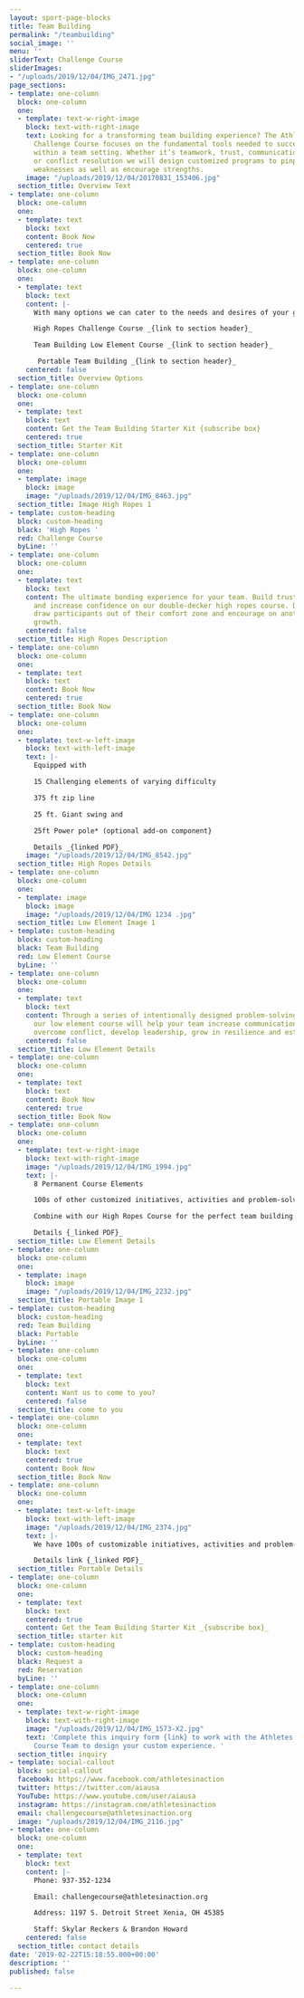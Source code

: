 ```yaml
---
layout: sport-page-blocks
title: Team Building
permalink: "/teambuilding"
social_image: ''
menu: ''
sliderText: Challenge Course
sliderImages:
- "/uploads/2019/12/04/IMG_2471.jpg"
page_sections:
- template: one-column
  block: one-column
  one:
  - template: text-w-right-image
    block: text-with-right-image
    text: Looking for a transforming team building experience? The Athletes in Action
      Challenge Course focuses on the fundamental tools needed to successfully work
      within a team setting. Whether it’s teamwork, trust, communication, leadership
      or conflict resolution we will design customized programs to pinpoint and improve
      weaknesses as well as encourage strengths.
    image: "/uploads/2019/12/04/20170831_153406.jpg"
  section_title: Overview Text
- template: one-column
  block: one-column
  one:
  - template: text
    block: text
    content: Book Now
    centered: true
  section_title: Book Now
- template: one-column
  block: one-column
  one:
  - template: text
    block: text
    content: |-
      With many options we can cater to the needs and desires of your group to help them reach new levels of teamwork.

      High Ropes Challenge Course _{link to section header}_

      Team Building Low Element Course _{link to section header}_

       Portable Team Building _{link to section header}_
    centered: false
  section_title: Overview Options
- template: one-column
  block: one-column
  one:
  - template: text
    block: text
    content: Get the Team Building Starter Kit {subscribe box}
    centered: true
  section_title: Starter Kit
- template: one-column
  block: one-column
  one:
  - template: image
    block: image
    image: "/uploads/2019/12/04/IMG_8463.jpg"
  section_title: Image High Ropes 1
- template: custom-heading
  block: custom-heading
  black: 'High Ropes '
  red: Challenge Course
  byLine: ''
- template: one-column
  block: one-column
  one:
  - template: text
    block: text
    content: The ultimate bonding experience for your team. Build trust, conquer fear
      and increase confidence on our double-decker high ropes course. Designed to
      draw participants out of their comfort zone and encourage on another towards
      growth.
    centered: false
  section_title: High Ropes Description
- template: one-column
  block: one-column
  one:
  - template: text
    block: text
    content: Book Now
    centered: true
  section_title: Book Now
- template: one-column
  block: one-column
  one:
  - template: text-w-left-image
    block: text-with-left-image
    text: |-
      Equipped with

      15 Challenging elements of varying difficulty

      375 ft zip line

      25 ft. Giant swing and

      25ft Power pole* (optional add-on component}

      Details _{linked PDF}_
    image: "/uploads/2019/12/04/IMG_8542.jpg"
  section_title: High Ropes Details
- template: one-column
  block: one-column
  one:
  - template: image
    block: image
    image: "/uploads/2019/12/04/IMG 1234 .jpg"
  section_title: Low Element Image 1
- template: custom-heading
  block: custom-heading
  black: Team Building
  red: Low Element Course
  byLine: ''
- template: one-column
  block: one-column
  one:
  - template: text
    block: text
    content: Through a series of intentionally designed problem-solving activities
      our low element course will help your team increase communication, build trust,
      overcome conflict, develop leadership, grow in resilience and establish culture.
    centered: false
  section_title: Low Element Details
- template: one-column
  block: one-column
  one:
  - template: text
    block: text
    content: Book Now
    centered: true
  section_title: Book Now
- template: one-column
  block: one-column
  one:
  - template: text-w-right-image
    block: text-with-right-image
    image: "/uploads/2019/12/04/IMG_1994.jpg"
    text: |-
      8 Permanent Course Elements

      100s of other customized initiatives, activities and problem-solving games.

      Combine with our High Ropes Course for the perfect team building experience.

      Details {_linked PDF}_
  section_title: Low Element Details
- template: one-column
  block: one-column
  one:
  - template: image
    block: image
    image: "/uploads/2019/12/04/IMG_2232.jpg"
  section_title: Portable Image 1
- template: custom-heading
  block: custom-heading
  red: Team Building
  black: Portable
  byLine: ''
- template: one-column
  block: one-column
  one:
  - template: text
    block: text
    content: Want us to come to you?
    centered: false
  section_title: come to you
- template: one-column
  block: one-column
  one:
  - template: text
    block: text
    centered: true
    content: Book Now
  section_title: Book Now
- template: one-column
  block: one-column
  one:
  - template: text-w-left-image
    block: text-with-left-image
    image: "/uploads/2019/12/04/IMG_2374.jpg"
    text: |-
      We have 100s of customizable initiatives, activities and problem-solving games that we can bring almost anywhere. If you’re unable to bring your team to us then allow us to come to you. Our portable team building program allows more flexibility for you and your team. (needs better description)

      Details link {_linked PDF}_
  section_title: Portable Details
- template: one-column
  block: one-column
  one:
  - template: text
    block: text
    centered: true
    content: Get the Team Building Starter Kit _{subscribe box}_
  section_title: starter kit
- template: custom-heading
  block: custom-heading
  black: Request a
  red: Reservation
  byLine: ''
- template: one-column
  block: one-column
  one:
  - template: text-w-right-image
    block: text-with-right-image
    image: "/uploads/2019/12/04/IMG_1573-X2.jpg"
    text: 'Complete this inquiry form {link} to work with the Athletes in Action Challenge
      Course Team to design your custom experience. '
  section_title: inquiry
- template: social-callout
  block: social-callout
  facebook: https://www.facebook.com/athletesinaction
  twitter: https://twitter.com/aiausa
  YouTube: https://www.youtube.com/user/aiausa
  instagram: https://instagram.com/athletesinaction
  email: challengecourse@athletesinaction.org
  image: "/uploads/2019/12/04/IMG_2116.jpg"
- template: one-column
  block: one-column
  one:
  - template: text
    block: text
    content: |-
      Phone: 937-352-1234

      Email: challengecourse@athletesinaction.org

      Address: 1197 S. Detroit Street Xenia, OH 45385

      Staff: Skylar Reckers & Brandon Howard
    centered: false
  section_title: contact details
date: '2019-02-22T15:18:55.000+00:00'
description: ''
published: false

---
```

